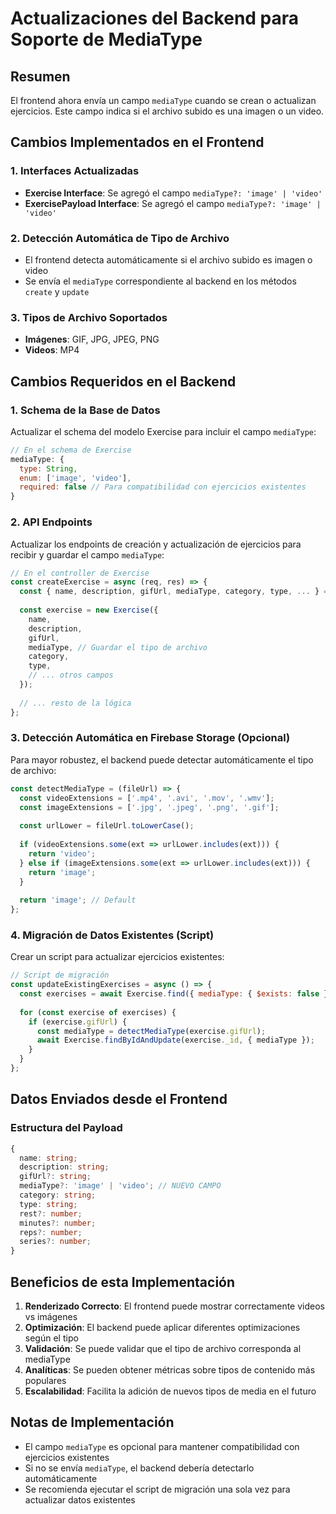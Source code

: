 # Actualizaciones del Backend para Soporte de MediaType

## Resumen
El frontend ahora envía un campo `mediaType` cuando se crean o actualizan ejercicios. Este campo indica si el archivo subido es una imagen o un video.

## Cambios Implementados en el Frontend

### 1. Interfaces Actualizadas
- **Exercise Interface**: Se agregó el campo `mediaType?: 'image' | 'video'`
- **ExercisePayload Interface**: Se agregó el campo `mediaType?: 'image' | 'video'`

### 2. Detección Automática de Tipo de Archivo
- El frontend detecta automáticamente si el archivo subido es imagen o video
- Se envía el `mediaType` correspondiente al backend en los métodos `create` y `update`

### 3. Tipos de Archivo Soportados
- **Imágenes**: GIF, JPG, JPEG, PNG
- **Videos**: MP4

## Cambios Requeridos en el Backend

### 1. Schema de la Base de Datos
Actualizar el schema del modelo Exercise para incluir el campo `mediaType`:

```javascript
// En el schema de Exercise
mediaType: {
  type: String,
  enum: ['image', 'video'],
  required: false // Para compatibilidad con ejercicios existentes
}
```

### 2. API Endpoints
Actualizar los endpoints de creación y actualización de ejercicios para recibir y guardar el campo `mediaType`:

```javascript
// En el controller de Exercise
const createExercise = async (req, res) => {
  const { name, description, gifUrl, mediaType, category, type, ... } = req.body;
  
  const exercise = new Exercise({
    name,
    description,
    gifUrl,
    mediaType, // Guardar el tipo de archivo
    category,
    type,
    // ... otros campos
  });
  
  // ... resto de la lógica
};
```

### 3. Detección Automática en Firebase Storage (Opcional)
Para mayor robustez, el backend puede detectar automáticamente el tipo de archivo:

```javascript
const detectMediaType = (fileUrl) => {
  const videoExtensions = ['.mp4', '.avi', '.mov', '.wmv'];
  const imageExtensions = ['.jpg', '.jpeg', '.png', '.gif'];
  
  const urlLower = fileUrl.toLowerCase();
  
  if (videoExtensions.some(ext => urlLower.includes(ext))) {
    return 'video';
  } else if (imageExtensions.some(ext => urlLower.includes(ext))) {
    return 'image';
  }
  
  return 'image'; // Default
};
```

### 4. Migración de Datos Existentes (Script)
Crear un script para actualizar ejercicios existentes:

```javascript
// Script de migración
const updateExistingExercises = async () => {
  const exercises = await Exercise.find({ mediaType: { $exists: false } });
  
  for (const exercise of exercises) {
    if (exercise.gifUrl) {
      const mediaType = detectMediaType(exercise.gifUrl);
      await Exercise.findByIdAndUpdate(exercise._id, { mediaType });
    }
  }
};
```

## Datos Enviados desde el Frontend

### Estructura del Payload
```typescript
{
  name: string;
  description: string;
  gifUrl?: string;
  mediaType?: 'image' | 'video'; // NUEVO CAMPO
  category: string;
  type: string;
  rest?: number;
  minutes?: number;
  reps?: number;
  series?: number;
}
```

## Beneficios de esta Implementación

1. **Renderizado Correcto**: El frontend puede mostrar correctamente videos vs imágenes
2. **Optimización**: El backend puede aplicar diferentes optimizaciones según el tipo
3. **Validación**: Se puede validar que el tipo de archivo corresponda al mediaType
4. **Analíticas**: Se pueden obtener métricas sobre tipos de contenido más populares
5. **Escalabilidad**: Facilita la adición de nuevos tipos de media en el futuro

## Notas de Implementación

- El campo `mediaType` es opcional para mantener compatibilidad con ejercicios existentes
- Si no se envía `mediaType`, el backend debería detectarlo automáticamente
- Se recomienda ejecutar el script de migración una sola vez para actualizar datos existentes
